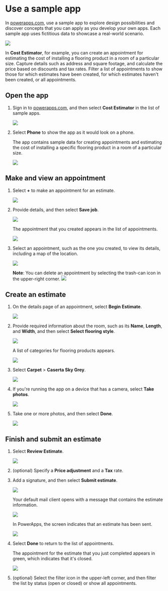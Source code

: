 <properties
	pageTitle="Use a sample app | Microsoft PowerApps"
	description="Step-by-step instructions for using a sample app in powerapps.com."
	services=""
	suite="powerapps"
	documentationCenter="na"
	authors="linhtranms"
	manager="erikre"
	editor=""
	tags=""/>

<tags
   ms.service="powerapps"
   ms.devlang="na"
   ms.topic="article"
   ms.tgt_pltfrm="na"
   ms.workload="na"
   ms.date="04/16/2016"
   ms.author="litran"/>

# Use a sample app #
In [powerapps.com](http://web.powerapps.com), use a sample app to explore design possibilities and discover concepts that you can apply as you develop your own apps. Each sample app uses fictitious data to showcase a real-world scenario.

![](./media/open-and-run-a-sample-app/portal-home.png)

In **Cost Estimator**, for example, you can create an appointment for estimating the cost of installing a flooring product in a room of a particular size. Capture details such as address and square footage, and calculate the price based on discounts and tax rates. Filter a list of appointments to show those for which estimates have been created, for which estimates haven't been created, or all appointments.

## Open the app ##
1. Sign in to [powerapps.com](https://web.powerapps.com), and then select **Cost Estimator** in the list of sample apps.

	![](./media/open-and-run-a-sample-app/portal-homepage.png)

1. Select **Phone** to show the app as it would look on a phone.

	The app contains sample data for creating appointments and estimating the cost of installing a specific flooring product in a room of a particular size.

	![](./media/open-and-run-a-sample-app/cost_estimator_home.png)

## Make and view an appointment ##
1. Select **+** to make an appointment for an estimate.

	![](./media/open-and-run-a-sample-app/cost_estimator_add.png)

1. Provide details, and then select **Save job**.

	![](./media/open-and-run-a-sample-app/cost_estimator_new.png)

	The appointment that you created appears in the list of appointments.

	![](./media/open-and-run-a-sample-app/new_job_added.png)

1. Select an appointment, such as the one you created, to view its details, including a map of the location.

	![](./media/open-and-run-a-sample-app/job_details.png)

	**Note**: You can delete an appointment by selecting the trash-can icon in the upper-right corner.
	![](./media/open-and-run-a-sample-app/job_delete.png)

## Create an estimate ##
1. On the details page of an appointment, select **Begin Estimate**.

	![](./media/open-and-run-a-sample-app/begin_estimate.png)

1. Provide required information about the room, such as its **Name**, **Length**, and **Width**, and then select **Select flooring style**.

	![](./media/open-and-run-a-sample-app/dimensions.png)

	A list of categories for flooring products appears.

	![](./media/open-and-run-a-sample-app/select_flooring_type.png)

1. Select **Carpet** > **Caserta Sky Grey**.

	![](./media/open-and-run-a-sample-app/carpet.png)

1. If you're running the app on a device that has a camera, select **Take photos**.

	![](./media/open-and-run-a-sample-app/add_photos.png)

1. Take one or more photos, and then select **Done**.

	![](./media/open-and-run-a-sample-app/take_photos.png)

## Finish and submit an estimate ##
1. Select **Review Estimate**.

	![](./media/open-and-run-a-sample-app/review_estimate.png)

1. (optional) Specify a **Price adjustment** and a **Tax** rate.

1. Add a signature, and then select **Submit estimate**.

	![](./media/open-and-run-a-sample-app/submit_estimate.png)

	Your default mail client opens with a message that contains the estimate information.

	![](./media/open-and-run-a-sample-app/email.png)

	In PowerApps, the screen indicates that an estimate has been sent.

	![](./media/open-and-run-a-sample-app/done.png)

1. Select **Done** to return to the list of appointments.

	The appointment for the estimate that you just completed appears in green, which indicates that it's closed.

	![](./media/open-and-run-a-sample-app/estimate_done.png)

1. (optional) Select the filter icon in the upper-left corner, and then filter the list by status (open or closed) or show all appointments.
